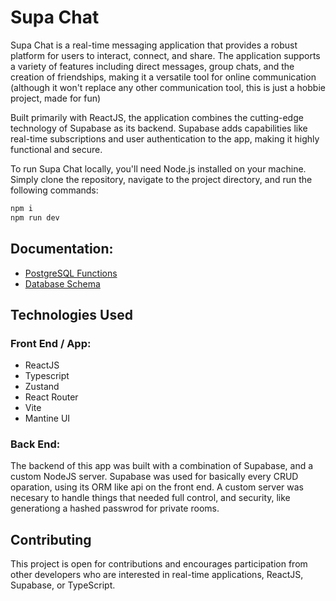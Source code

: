 # Supa Chat

Supa Chat is a real-time messaging application that provides a robust
platform for users to interact, connect, and share. The application
supports a variety of features including direct messages, group chats,
and the creation of friendships, making it a versatile tool for online communication
(although it won't replace any other communication tool, this is just a hobbie project, made for fun)

Built primarily with ReactJS, the application
combines the cutting-edge technology of Supabase as its backend. Supabase
adds capabilities like real-time subscriptions and user authentication to
the app, making it highly functional and secure.

To run Supa Chat locally, you'll need Node.js installed on your machine.
Simply clone the repository, navigate to the project directory, and run the following commands:

```bash
npm i
npm run dev
```

## Documentation:

- [PostgreSQL Functions](/docs/postgres-functions.md)
- [Database Schema](/docs/database-schema.md)

## Technologies Used

### Front End / App:

- ReactJS
- Typescript
- Zustand
- React Router
- Vite
- Mantine UI

### Back End:

The backend of this app was built with a combination of
Supabase, and a custom NodeJS server. Supabase was used for basically every CRUD
oparation, using its ORM like api on the front end. A custom server was necesary to
handle things that needed full control, and security, like generationg a hashed passwrod
for private rooms.

## Contributing

This project is open for contributions and encourages participation from other developers who are interested in real-time applications, ReactJS, Supabase, or TypeScript.
